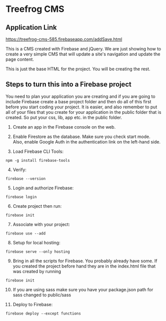 # Treefrog CMS

## Application Link

<a href="https://treefrog-cms-585.firebaseapp.com/addSave.html" target="_blank">https://treefrog-cms-585.firebaseapp.com/addSave.html</a>

This is a CMS created with Firebase and jQuery. We are just showing how to create a very simple CMS that will update a site's navigation and update the page content.

This is just the base HTML for the project. You will be creating the rest.

## Steps to turn this into a Firebase project

You need to plan your application you are creating and if you are going to include Firebase create a base project folder and then do all of this first before you start coding your project. It is easier, and also remember to put all of your files that you create for your application in the public folder that is created. So put your css, lib, app etc. in the public folder.

1. Create an app in the Firebase console on the web.

2. Enable Firestore as the database. Make sure you check start mode. Also, enable Google Auth in the authentication link on the left-hand side.

3. Load Firebase CLI Tools:

<pre><code>npm -g install firebase-tools</code></pre>

4. Verify:

<pre><code>firebase --version</code></pre>

5. Login and authorize Firebase:

<pre><code>firebase login</code></pre>

6. Create project then run:

<pre><code>firebase init</code></pre>

7. Associate with your project:

<pre><code>firebase use --add</code></pre>

8. Setup for local hosting:

<pre><code>firebase serve --only hosting</code></pre>

9. Bring in all the scripts for Firebase. You probably already have some. If you created the project before hand they are in the index.html file that was created by running

<pre><code>firebase init</code></pre>

10. If you are using sass make sure you have your package.json path for sass changed to public/sass

11. Deploy to Firebase:

<pre><code>firebase deploy --except functions</code></pre>

